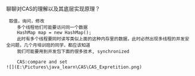 聊聊对CAS的理解以及其底层实现原理？
    
     取值，询问，修改
        多个线程他们可能要访问同一个数据
        HashMap map = new HashMap();
        此时有多个线程要同时读写类似上面的这种内存里的数据，此时必然出现多线程的并发安全问题，几个月培训班的同学，都应该知道
        我们可能要用到并发包下面的很多技术, synchronized
        
        CAS:compare and set 
    ![](E:\Pictures\java_learn\CAS\CAS_Expretition.png)

